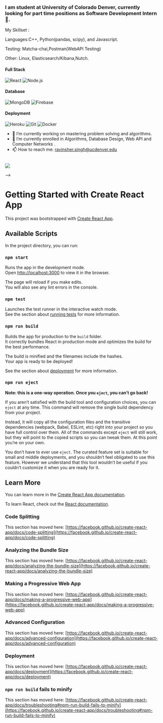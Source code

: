 
### I am student at University of Colorado Denver, currently looking for part time positions as Software Development Intern 👋.
 My Skillset :
 
   Languages:C++, Python(pandas, scipy), and Javascript.
      
   Testing: Matcha-chai,Postman(WebAPI Testing)
      
   Other: Linux, Elasticsearch/Kibana,Nutch.
       
#### Full Stack
  ![React](https://img.shields.io/badge/-React-222?&logo=React)
![Node.js](https://img.shields.io/badge/-Node.js-222?&logo=node.js)
#### Database
![MongoDB](https://img.shields.io/badge/-MongoDB-222?&logo=mongodb&logoColor=4db33d)
![Firebase](https://img.shields.io/badge/-Firebase-222?&logo=firebase&logoColor=FFCB2B)
#### Deployment
![Heroku](https://img.shields.io/badge/-Heroku-222?&logo=heroku&logoColor=645FA1)
![Git](https://img.shields.io/badge/-Git-222?&logo=git&logoColor=E94D2E)
![Docker](https://img.shields.io/badge/-Docker-222?&logo=docker&logoColor=0DB7ED)


- 🔭 I’m currently working on mastering problem solving and algorithms.
- 🌱 I’m currently enrolled in Algorithms, Database Design, Web API and Computer Networks .
- 📫 How to reach me: ravinsher.singh@ucdenver.edu

<br />

       
 <img src= "https://github-readme-stats.vercel.app/api?username=ravishersingh2&&show_icons=true&title_color=ffffff&icon_color=bb2acf&text_color=daf7dc&bg_color=151515">
     
-->


# Getting Started with Create React App

This project was bootstrapped with [Create React App](https://github.com/facebook/create-react-app).

## Available Scripts

In the project directory, you can run:

### `npm start`

Runs the app in the development mode.\
Open [http://localhost:3000](http://localhost:3000) to view it in the browser.

The page will reload if you make edits.\
You will also see any lint errors in the console.

### `npm test`

Launches the test runner in the interactive watch mode.\
See the section about [running tests](https://facebook.github.io/create-react-app/docs/running-tests) for more information.

### `npm run build`

Builds the app for production to the `build` folder.\
It correctly bundles React in production mode and optimizes the build for the best performance.

The build is minified and the filenames include the hashes.\
Your app is ready to be deployed!

See the section about [deployment](https://facebook.github.io/create-react-app/docs/deployment) for more information.

### `npm run eject`

**Note: this is a one-way operation. Once you `eject`, you can’t go back!**

If you aren’t satisfied with the build tool and configuration choices, you can `eject` at any time. This command will remove the single build dependency from your project.

Instead, it will copy all the configuration files and the transitive dependencies (webpack, Babel, ESLint, etc) right into your project so you have full control over them. All of the commands except `eject` will still work, but they will point to the copied scripts so you can tweak them. At this point you’re on your own.

You don’t have to ever use `eject`. The curated feature set is suitable for small and middle deployments, and you shouldn’t feel obligated to use this feature. However we understand that this tool wouldn’t be useful if you couldn’t customize it when you are ready for it.

## Learn More

You can learn more in the [Create React App documentation](https://facebook.github.io/create-react-app/docs/getting-started).

To learn React, check out the [React documentation](https://reactjs.org/).

### Code Splitting

This section has moved here: [https://facebook.github.io/create-react-app/docs/code-splitting](https://facebook.github.io/create-react-app/docs/code-splitting)

### Analyzing the Bundle Size

This section has moved here: [https://facebook.github.io/create-react-app/docs/analyzing-the-bundle-size](https://facebook.github.io/create-react-app/docs/analyzing-the-bundle-size)

### Making a Progressive Web App

This section has moved here: [https://facebook.github.io/create-react-app/docs/making-a-progressive-web-app](https://facebook.github.io/create-react-app/docs/making-a-progressive-web-app)

### Advanced Configuration

This section has moved here: [https://facebook.github.io/create-react-app/docs/advanced-configuration](https://facebook.github.io/create-react-app/docs/advanced-configuration)

### Deployment

This section has moved here: [https://facebook.github.io/create-react-app/docs/deployment](https://facebook.github.io/create-react-app/docs/deployment)

### `npm run build` fails to minify

This section has moved here: [https://facebook.github.io/create-react-app/docs/troubleshooting#npm-run-build-fails-to-minify](https://facebook.github.io/create-react-app/docs/troubleshooting#npm-run-build-fails-to-minify)
